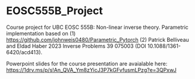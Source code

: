 # EOSC555B_Project
Course project for UBC EOSC 555B: Non-linear inverse theory.
Parametric implementation based on (1) https://github.com/johnweis0480/Parametric_Pytorch
(2) Patrick Belliveau and Eldad Haber 2023 Inverse Problems 39 075003 (DOI 10.1088/1361-6420/acd413). 

Powerpoint slides for the course presentation are avaialable here: https://1drv.ms/p/s!An_QVA_Ym8zYicJ3P7kGFvfusmLPzg?e=3QPxwJ

